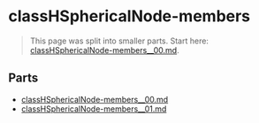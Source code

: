 # classHSphericalNode-members

> This page was split into smaller parts. Start here: [classHSphericalNode-members__00.md](classHSphericalNode-members__00.md).

## Parts

- [classHSphericalNode-members__00.md](classHSphericalNode-members__00.md)
- [classHSphericalNode-members__01.md](classHSphericalNode-members__01.md)
